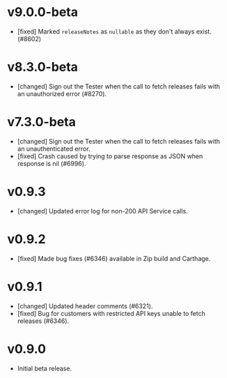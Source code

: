 # v9.0.0-beta
- [fixed] Marked `releaseNotes` as `nullable` as they don't always exist. (#8602)

# v8.3.0-beta
- [changed] Sign out the Tester when the call to fetch releases fails with an unauthorized error (#8270).

# v7.3.0-beta
- [changed] Sign out the Tester when the call to fetch releases fails with an unauthenticated error.
- [fixed] Crash caused by trying to parse response as JSON when response is nil (#6996).

# v0.9.3
- [changed] Updated error log for non-200 API Service calls.

# v0.9.2
- [fixed] Made bug fixes (#6346) available in Zip build and Carthage.

# v0.9.1
- [changed] Updated header comments (#6321).
- [fixed] Bug for customers with restricted API keys unable to fetch releases (#6346).

# v0.9.0
- Initial beta release.
